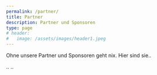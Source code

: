 ```yaml
---
permalink: /partner/
title: Partner
description: Partner und Sponsoren
type: page
# header:
#   image: /assets/images/header1.jpeg
---
```


Ohne unsere Partner und Sponsoren geht nix. Hier sind sie..


..
..
